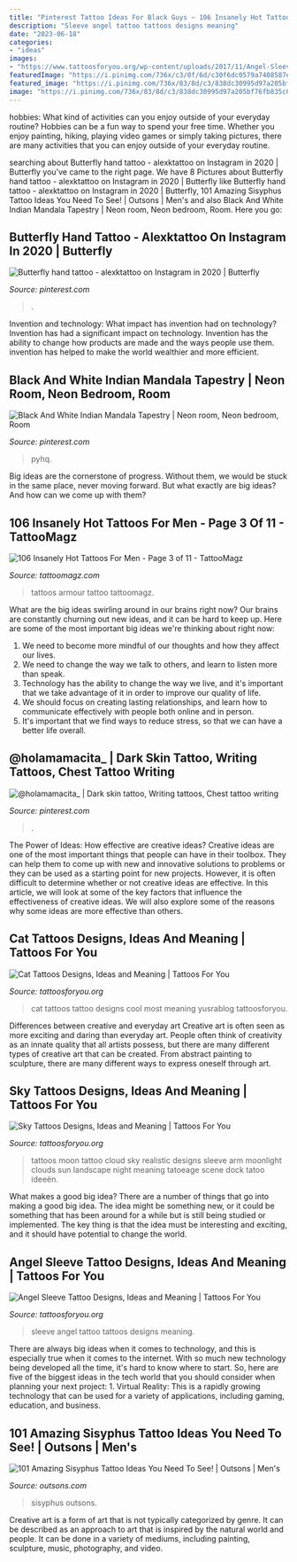 ```yaml
---
title: "Pinterest Tattoo Ideas For Black Guys ~ 106 Insanely Hot Tattoos For Men"
description: "Sleeve angel tattoo tattoos designs meaning"
date: "2023-06-18"
categories:
- "ideas"
images:
- "https://www.tattoosforyou.org/wp-content/uploads/2017/11/Angel-Sleeve-Tattoos.jpg"
featuredImage: "https://i.pinimg.com/736x/c3/0f/6d/c30f6dc0579a7408587ea9eab79634ef.jpg"
featured_image: "https://i.pinimg.com/736x/83/8d/c3/838dc30995d97a205bf76fb835c0fdbb.jpg"
image: "https://i.pinimg.com/736x/83/8d/c3/838dc30995d97a205bf76fb835c0fdbb.jpg"
---
```



hobbies: What kind of activities can you enjoy outside of your everyday routine?
Hobbies can be a fun way to spend your free time. Whether you enjoy painting, hiking, playing video games or simply taking pictures, there are many activities that you can enjoy outside of your everyday routine.

	

		
searching about Butterfly hand tattoo - alexktattoo on Instagram in 2020 | Butterfly you've came to the right page. We have 8 Pictures about Butterfly hand tattoo - alexktattoo on Instagram in 2020 | Butterfly like Butterfly hand tattoo - alexktattoo on Instagram in 2020 | Butterfly, 101 Amazing Sisyphus Tattoo Ideas You Need To See! | Outsons | Men&#039;s and also Black And White Indian Mandala Tapestry | Neon room, Neon bedroom, Room. Here you go:
		
    
## Butterfly Hand Tattoo - Alexktattoo On Instagram In 2020 | Butterfly

<img loading=lazy src="https://i.pinimg.com/736x/83/8d/c3/838dc30995d97a205bf76fb835c0fdbb.jpg" onerror="this.onerror=null;this.src='https://tse4.mm.bing.net/th?id=OIP.bTEyM8RLkqJnbGIzQMsDWQHaJ3&amp;pid=15.1';" alt="Butterfly hand tattoo - alexktattoo on Instagram in 2020 | Butterfly">

_Source: pinterest.com_

>. 

	

Invention and technology: What impact has invention had on technology?
Invention has had a significant impact on technology. Invention has the ability to change how products are made and the ways people use them. invention has helped to make the world wealthier and more efficient.

    
## Black And White Indian Mandala Tapestry | Neon Room, Neon Bedroom, Room

<img loading=lazy src="https://i.pinimg.com/736x/c3/0f/6d/c30f6dc0579a7408587ea9eab79634ef.jpg" onerror="this.onerror=null;this.src='https://tse4.mm.bing.net/th?id=OIP.GekpwRU6MCM5OrNgoNn3_gHaJ3&amp;pid=15.1';" alt="Black And White Indian Mandala Tapestry | Neon room, Neon bedroom, Room">

_Source: pinterest.com_

>pyhq. 

	

Big ideas are the cornerstone of progress. Without them, we would be stuck in the same place, never moving forward. But what exactly are big ideas? And how can we come up with them?

    
## 106 Insanely Hot Tattoos For Men - Page 3 Of 11 - TattooMagz

<img loading=lazy src="http://tattoomagz.com/wp-content/uploads/armour-tattoos-for-men.jpg" onerror="this.onerror=null;this.src='https://tse3.mm.bing.net/th?id=OIP.QrbeRbragtcp4NIU81IrmQAAAA&amp;pid=15.1';" alt="106 Insanely Hot Tattoos For Men - Page 3 of 11 - TattooMagz">

_Source: tattoomagz.com_

>tattoos armour tattoo tattoomagz. 

	

What are the big ideas swirling around in our brains right now?
Our brains are constantly churning out new ideas, and it can be hard to keep up. Here are some of the most important big ideas we're thinking about right now: 
1. We need to become more mindful of our thoughts and how they affect our lives. 
2. We need to change the way we talk to others, and learn to listen more than speak. 
3. Technology has the ability to change the way we live, and it's important that we take advantage of it in order to improve our quality of life. 
4. We should focus on creating lasting relationships, and learn how to communicate effectively with people both online and in person. 
5. It's important that we find ways to reduce stress, so that we can have a better life overall.

    
## @holamamacita_ | Dark Skin Tattoo, Writing Tattoos, Chest Tattoo Writing

<img loading=lazy src="https://i.pinimg.com/736x/9a/69/7a/9a697a16e1c119bcefbd5fb70095837c.jpg" onerror="this.onerror=null;this.src='https://tse1.mm.bing.net/th?id=OIP.VNDySsC7pxGnKfzPkdV7hQHaKQ&amp;pid=15.1';" alt="@holamamacita_ | Dark skin tattoo, Writing tattoos, Chest tattoo writing">

_Source: pinterest.com_

>. 

	

The Power of Ideas: How effective are creative ideas?
Creative ideas are one of the most important things that people can have in their toolbox. They can help them to come up with new and innovative solutions to problems or they can be used as a starting point for new projects. However, it is often difficult to determine whether or not creative ideas are effective. In this article, we will look at some of the key factors that influence the effectiveness of creative ideas. We will also explore some of the reasons why some ideas are more effective than others.

    
## Cat Tattoos Designs, Ideas And Meaning | Tattoos For You

<img loading=lazy src="http://www.tattoosforyou.org/wp-content/uploads/2013/10/Cool-Cat-Tattoos.jpg" onerror="this.onerror=null;this.src='https://tse4.mm.bing.net/th?id=OIP.Sl6i1fiFJtPA10ZNhO0UBQHaJ4&amp;pid=15.1';" alt="Cat Tattoos Designs, Ideas and Meaning | Tattoos For You">

_Source: tattoosforyou.org_

>cat tattoos tattoo designs cool most meaning yusrablog tattoosforyou. 

	

Differences between creative and everyday art
Creative art is often seen as more exciting and daring than everyday art. People often think of creativity as an innate quality that all artists possess, but there are many different types of creative art that can be created. From abstract painting to sculpture, there are many different ways to express oneself through art.

    
## Sky Tattoos Designs, Ideas And Meaning | Tattoos For You

<img loading=lazy src="https://www.tattoosforyou.org/wp-content/uploads/2016/02/Sky-Tattoos-for-Men.jpg" onerror="this.onerror=null;this.src='https://tse2.mm.bing.net/th?id=OIP._DWg8kJjR1mYKttDMcAaRAAAAA&amp;pid=15.1';" alt="Sky Tattoos Designs, Ideas and Meaning | Tattoos For You">

_Source: tattoosforyou.org_

>tattoos moon tattoo cloud sky realistic designs sleeve arm moonlight clouds sun landscape night meaning tatoeage scene dock tatoo ideeën. 

	

What makes a good big idea?
There are a number of things that go into making a good big idea. The idea might be something new, or it could be something that has been around for a while but is still being studied or implemented. The key thing is that the idea must be interesting and exciting, and it should have potential to change the world.

    
## Angel Sleeve Tattoo Designs, Ideas And Meaning | Tattoos For You

<img loading=lazy src="https://www.tattoosforyou.org/wp-content/uploads/2017/11/Angel-Sleeve-Tattoos.jpg" onerror="this.onerror=null;this.src='https://tse1.mm.bing.net/th?id=OIP.sMA8vxhnkOs29SSJQELtCwHaMl&amp;pid=15.1';" alt="Angel Sleeve Tattoo Designs, Ideas and Meaning | Tattoos For You">

_Source: tattoosforyou.org_

>sleeve angel tattoo tattoos designs meaning. 

	

There are always big ideas when it comes to technology, and this is especially true when it comes to the internet. With so much new technology being developed all the time, it's hard to know where to start. So, here are five of the biggest ideas in the tech world that you should consider when planning your next project: 1. Virtual Reality: This is a rapidly growing technology that can be used for a variety of applications, including gaming, education, and business.

    
## 101 Amazing Sisyphus Tattoo Ideas You Need To See! | Outsons | Men&#039;s

<img loading=lazy src="https://outsons.com/wp-content/uploads/2021/04/2019-11-20-23.58.57-2181419889859162625_sisyphustattoo.jpg" onerror="this.onerror=null;this.src='https://tse2.mm.bing.net/th?id=OIP.Z_iHwaRZGUuAYZaccPecGQHaJD&amp;pid=15.1';" alt="101 Amazing Sisyphus Tattoo Ideas You Need To See! | Outsons | Men&#039;s">

_Source: outsons.com_

>sisyphus outsons. 

	

Creative art is a form of art that is not typically categorized by genre. It can be described as an approach to art that is inspired by the natural world and people. It can be done in a variety of mediums, including painting, sculpture, music, photography, and video.

